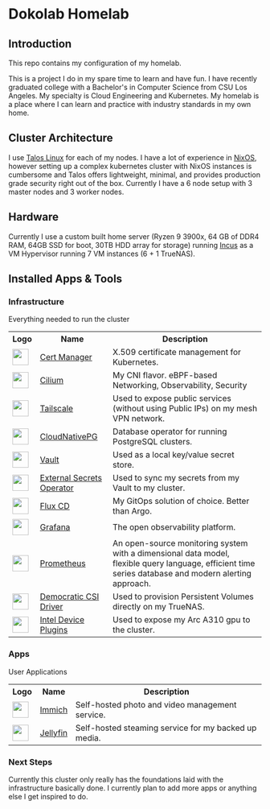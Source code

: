 # Dokolab Homelab

## Introduction
This repo contains my configuration of my homelab.

This is a project I do in my spare time to learn and have fun. I have recently graduated college with a Bachelor's in Computer Science from CSU Los Angeles. My specialty is Cloud Engineering and Kubernetes. My homelab is a place where I can learn and practice with industry standards in my own home.

## Cluster Architecture
I use [Talos Linux](https://www.talos.dev/) for each of my nodes. I have a lot of experience in [NixOS](https://nixos.org/), however setting up a complex kubernetes cluster with NixOS instances is cumbersome and Talos offers lightweight, minimal, and provides production grade security right out of the box. Currently I have a 6 node setup with 3 master nodes and 3 worker nodes.

## Hardware
Currently I use a custom built home server (Ryzen 9 3900x, 64 GB of DDR4 RAM, 64GB SSD for boot, 30TB HDD array for storage) running [Incus](https://linuxcontainers.org/incus/) as a VM Hypervisor running 7 VM instances (6 + 1 TrueNAS).




## Installed Apps & Tools
### Infrastructure
Everything needed to run the cluster
<table>
    <tr>
        <th>Logo</th>
        <th>Name</th>
        <th>Description</th>
    </tr>
    <tr>
        <td><img width="32" src="https://cdn.jsdelivr.net/gh/walkxcode/dashboard-icons/svg/cert-manager.svg"></td>
        <td><a href="https://cert-manager.io/">Cert Manager</a></td>
        <td>X.509 certificate management for Kubernetes.</td>
    </tr>
    <tr>
        <td><img width="32" src="https://cdn.jsdelivr.net/gh/homarr-labs/dashboard-icons/svg/cilium.svg"></td>
        <td><a href="https://cilium.io/">Cilium</a></td>
        <td>My CNI flavor. eBPF-based Networking, Observability, Security</td>
    </tr>
    <tr>
        <td><img width="32" src="https://is1-ssl.mzstatic.com/image/thumb/Purple221/v4/cd/61/dc/cd61dce4-ab78-64b0-95cc-14bd9dc3b11f/AppIcon-0-0-85-220-0-0-4-0-2x-0-0-0.png/1200x630bb.png"></td>
        <td><a href="https://developers.cloudflare.com/cloudflare-one/">Tailscale</a></td>
        <td>Used to expose public services (without using Public IPs) on my mesh VPN network.</td>
    </tr>
    <tr>
        <td><img width="32" src="https://cdn.jsdelivr.net/gh/homarr-labs/dashboard-icons/svg/postgresql.svg"></td>
        <td><a href="https://cloudnative-pg.io/">CloudNativePG</a></td>
        <td>Database operator for running PostgreSQL clusters.</td>
    </tr>
    <tr>
        <td><img width="32" src="https://marketplace-assets.digitalocean.com/logos/hashicorpvault.svg"></td>
        <td><a href="https://www.hashicorp.com/en/products/vault">Vault</a></td>
        <td>Used as a local key/value secret store.</td>
    </tr>
    <tr>
        <td><img width="32" src="https://www.svgrepo.com/download/477066/lock.svg"></td>
        <td><a href="https://external-secrets.io/latest/">External Secrets Operator</a></td>
        <td>Used to sync my secrets from my Vault to my cluster.</td>
    </tr>
    <tr>
        <td><img width="32" src="https://cdn.jsdelivr.net/gh/homarr-labs/dashboard-icons/svg/flux-cd.svg"></td>
        <td><a href="https://fluxcd.io/">Flux CD</a></td>
        <td>My GitOps solution of choice. Better than Argo.</td>
    </tr>
    <tr>
        <td><img width="32" src="https://cdn.jsdelivr.net/gh/walkxcode/dashboard-icons/svg/grafana.svg"></td>
        <td><a href="https://grafana.com/">Grafana</a></td>
        <td>The open observability platform.</td>
    </tr>
    <tr>
        <td><img width="32" src="https://cdn.jsdelivr.net/gh/walkxcode/dashboard-icons/svg/prometheus.svg"></td>
        <td><a href="https://prometheus.io/">Prometheus</a></td>
        <td>An open-source monitoring system with a dimensional data model, flexible query language, efficient time series database and modern alerting approach.</td>
    </tr>
    <tr>
        <td><img width="32" src="https://www.svgrepo.com/show/414732/democracy-esteem-regard.svg"></td>
        <td><a href="https://github.com/democratic-csi/democratic-csi">Democratic CSI Driver</a></td>
        <td>Used to provision Persistent Volumes directly on my TrueNAS.</td>
    </tr>
        <tr>
        <td><img width="32" src="https://avatars.githubusercontent.com/u/17888862?s=48&v=4"></td>
        <td><a href="https://github.com/intel/intel-device-plugins-for-kubernetes">Intel Device Plugins</a></td>
        <td>Used to expose my Arc A310 gpu to the cluster.</td>
    </tr>
</table>

### Apps
User Applications
<table>
    <tr>
        <th>Logo</th>
        <th>Name</th>
        <th>Description</th>
    </tr>
    <tr>
        <td><img width="32" src="https://play-lh.googleusercontent.com/nJsRIdtaot1-FKH3kiRem4kjqUU1-_0hd_64qZH0BgtzUecYfWLCDfpk2nNVul8hOrw"></td>
        <td><a href="https://immich.app/">Immich</a></td>
        <td>Self-hosted photo and video management service.</td>
    </tr>
    <tr>
        <td><img width="32" src="https://dashboard.snapcraft.io/site_media/appmedia/2022/01/jellyfin.png"></td>
        <td><a href="https://jellyfin.org/">Jellyfin</a></td>
        <td>Self-hosted steaming service for my backed up media.</td>
    </tr>
</table>

### Next Steps
Currently this cluster only really has the foundations laid with the infrastructure basically done. I currently plan to add more apps or anything else I get inspired to do.
